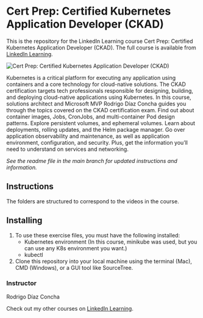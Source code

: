 # Cert Prep: Certified Kubernetes Application Developer (CKAD)
This is the repository for the LinkedIn Learning course Cert Prep: Certified Kubernetes Application Developer (CKAD). The full course is available from [LinkedIn Learning][lil-course-url].

![Cert Prep: Certified Kubernetes Application Developer (CKAD)][lil-thumbnail-url] 

Kubernetes is a critical platform for executing any application using containers and a core technology for cloud-native solutions. The CKAD certification targets tech professionals responsible for designing, building, and deploying cloud-native applications using Kubernetes. In this course, solutions architect and Microsoft MVP Rodrigo Díaz Concha guides you through the topics covered on the CKAD certification exam. Find out about container images, Jobs, CronJobs, and multi-container Pod design patterns. Explore persistent volumes, and ephemeral volumes. Learn about deployments, rolling updates, and the Helm package manager. Go over application observability and maintenance, as well as application environment, configuration, and security. Plus, get the information you’ll need to understand on services and networking.


_See the readme file in the main branch for updated instructions and information._
## Instructions
The folders are structured to correspond to the videos in the course.

## Installing
1. To use these exercise files, you must have the following installed:
	- Kubernetes environment (In this course, minikube was used, but you can use any K8s environment you want.)
	- kubectl
2. Clone this repository into your local machine using the terminal (Mac), CMD (Windows), or a GUI tool like SourceTree.



### Instructor

Rodrigo Díaz Concha 
                            


                            

Check out my other courses on [LinkedIn Learning](https://www.linkedin.com/learning/instructors/rodrigo-diaz-concha).

[lil-course-url]: https://www.linkedin.com/learning/cert-prep-certified-kubernetes-application-developer-ckad?dApp=59033956&leis=LAA
[lil-thumbnail-url]: https://media.licdn.com/dms/image/D560DAQEzVfvPQypCxQ/learning-public-crop_288_512/0/1686088794364?e=2147483647&v=beta&t=9Q5Q89ZYSjjzLAwxf038KNrUmmUyVws3vLvR2XQZWDE

